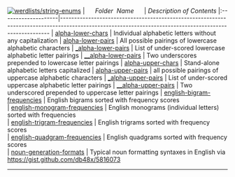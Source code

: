 [![werdlists/string-enums](https://img.shields.io/badge/werdlists-string_enums-purple.svg?logo=github&style=popout&longCache=true)](# "werdlists/string-enums")
|&nbsp;&nbsp;&nbsp;&nbsp;&nbsp;&nbsp;_Folder&nbsp;&nbsp;Name_&nbsp;&nbsp;&nbsp;&nbsp;&nbsp;&nbsp;| _Description of Contents_
|:--------------------|--------------------------------------------------------------------------------------------------------------------------------------------------------
| [alpha-lower-chars](alpha-lower-chars.txt) |  Individual alphabetic letters without any capitalization 
| [alpha-lower-pairs](alpha-lower-pairs.txt) |  All possible pairings of lowercase alphabetic characters 
| [_alpha-lower-pairs](_alpha-lower-pairs.txt) |  List of under-scored lowercase alphabetic letter pairings 
| [__alpha-lower-pairs](__alpha-lower-pairs.txt) |  Two underscores prepended to lowercase letter pairings 
| [alpha-upper-chars](alpha-upper-chars.txt) |  Stand-alone alphabetic letters capitalized 
| [alpha-upper-pairs](alpha-upper-pairs.txt) |  all possible pairings of uppercase alphabetic characters 
| [_alpha-upper-pairs](_alpha-upper-pairs.txt) |  List of under-scored uppercase alphabetic letter pairings 
| [__alpha-upper-pairs](__alpha-upper-pairs.txt) |  Two underscored prepended to uppercase letter pairings 
| [english-bigram-frequencies](english-bigram-frequencies.txt) |  English bigrams sorted with frequency scores  
| [english-monogram-frequencies](english-monogram-frequencies.txt) |  English monograms (individual letters) sorted with frequencies  
| [english-trigram-frequencies](english-trigram-frequencies.txt) |  English trigrams sorted with frequency scores  
| [english-quadgram-frequencies](english-quadgram-frequencies.txt.xz) |  English quadgrams sorted with frequency scores  
| [noun-generation-formats](noun-generation-formats.txt) |  Typical noun formatting syntaxes in English via <https://gist.github.com/db48x/5816073> 

* * *

